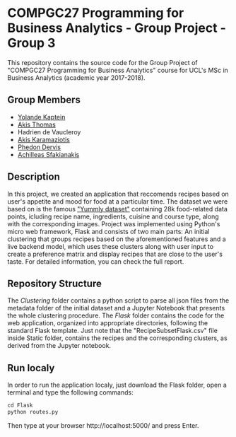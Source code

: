 ﻿# COMPGC27 Programming for Business Analytics - Group Project - Group 3

This repository contains the source code for the Group Project of "COMPGC27 Programming for Business Analytics" course for UCL's MSc in Business Analytics (academic year 2017-2018).

## Group Members
* [Yolande Kaptein](https://github.com/yolaCaptain)
* [Akis Thomas](https://github.com/akisthomas)
* Hadrien de Vaucleroy
* [Akis Karamaziotis](https://github.com/AkisKa)
* [Phedon Dervis](https://github.com/Pderv049)
* [Achilleas Sfakianakis](https://github.com/asfakianakis)

## Description

In this project, we created an application that reccomends recipes based on user's appetite and mood for food at a particular time. The dataset we were based on is the famous 
["Yummly dataset"](http://lherranz.org/datasets/) containing 28k food-related data points, icluding recipe name, ingredients, cuisine and course type, along with the corresponding 
images. Project was implemented using Python's micro web framework, Flask and consists of two main parts: An initial clustering that groups recipes based on the aforementioned features
and a live backend model, which uses these clusters along with user input to create a preference matrix and display recipes that are close to the user's taste. For detailed information, 
you can check the full report.

## Repository Structure
The *Clustering* folder contains a python script to parse all json files from the metadata folder of the initial dataset and a Jupyter Notebook that presents the whole clustering
procedure. The *Flask* folder contains the code for the web application, organized into appropriate directories, following the standard Flask template. Just note that the 
"RecipeSubsetFlask.csv" file inside Static folder, contains the recipes and the corresponding clusters, as derived from the Jupyter notebook.


## Run localy
In order to run the application localy, just download the Flask folder, open a terminal and type the following commands:

```python
cd Flask
python routes.py
``` 

Then type at your browser http://localhost:5000/ and press Enter.
